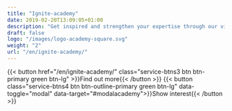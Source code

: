 ```yaml
---
title: "Ignite-academy"
date: 2019-02-20T13:09:05+01:00
description: "Get inspired and strengthen your expertise through our videos and custom training courses within strategic sourcing"
draft: false
logo: "/images/logo-academy-square.svg"
weight: "2"
url: "/en/ignite-academy/"
---
```


{{< button href="/en/ignite-academy/" class="service-btns3 btn btn-primary green btn-lg" >}}Find out more{{< /button >}}
{{< button class="service-btns4 btn btn-outline-primary green btn-lg" data-toggle="modal" data-target="#modalacademy">}}Show interest{{< /button >}}